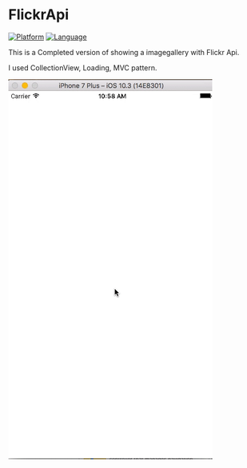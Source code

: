 # FlickrApi

[![Platform](http://img.shields.io/badge/platform-ios-blue.svg?style=flat)](https://developer.apple.com/iphone/index.action)
[![Language](http://img.shields.io/badge/language-swift-brightgreen.svg?style=flat)](https://developer.apple.com/swift)

This is a Completed version of showing a imagegallery with Flickr Api.

I used CollectionView, Loading, MVC pattern.

![Ths finished App](https://github.com/Saayaman/ImageStorage/blob/master/FlickrApp.gif)
